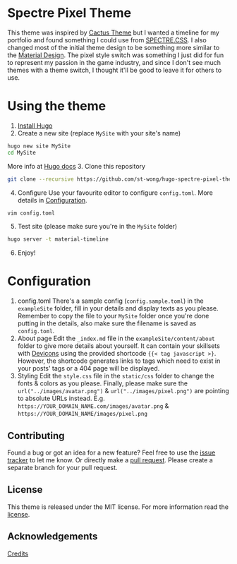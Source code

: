 # Spectre Pixel Theme
  
This theme was inspired by [Cactus Theme](https://github.com/digitalcraftsman/hugo-cactus-theme) but I wanted a timeline for my portfolio and found something I could use from [SPECTRE.CSS](https://picturepan2.github.io/spectre/).
I also changed most of the initial theme design to be something more similar to the [Material Design](https://material.io/design/introduction/#principles).
The pixel style switch was something I just did for fun to represent my passion in the game industry, and since I don't see much themes with a theme switch, I thought it'll be good to leave it for others to use.

# Using the theme
  
1. [Install Hugo](https://gohugo.io/overview/installing/)
2. Create a new site (replace `MySite` with your site's name)
```bash
hugo new site MySite
cd MySite
```
More info at [Hugo docs](https://gohugo.io/getting-started/quick-start/)
3. Clone this repository
```bash
git clone --recursive https://github.com/st-wong/hugo-spectre-pixel-theme themes/spectre-pixel
```
4. Configure
Use your favourite editor to configure `config.toml`. More details in [Configuration](#configuration).
```bash
vim config.toml
```
5. Test site (please make sure you're in the `MySite` folder)
```bash
hugo server -t material-timeline
```
6. Enjoy!

# Configuration
  
1. config.toml
There's a sample config (`config.sample.toml`) in the `exampleSite` folder, fill in your details and display texts as you please.
Remember to copy the file to your `MySite` folder once you're done putting in the details, also make sure the filename is saved as `config.toml`.
2. About page
Edit the `_index.md` file in the `exampleSite/content/about` folder to give more details about yourself.
It can contain your skillsets with [Devicons](http://konpa.github.io/devicon/) using the provided shortcode `{{< tag javascript >}`.
However, the shortcode generates links to tags which need to exist in your posts' tags or a 404 page will be displayed.
3. Styling
Edit the `style.css` file in the `static/css` folder to change the fonts & colors as you please.
Finally, please make sure the `url("../images/avatar.png")` & `url("../images/pixel.png")` are pointing to absolute URLs instead.
E.g. `https://YOUR_DOMAIN_NAME.com/images/avatar.png` & `https://YOUR_DOMAIN_NAME/images/pixel.png`

## Contributing
  
Found a bug or got an idea for a new feature? Feel free to use the [issue tracker](//github.com/st-wong/hugo-spectre-pixel-theme/issues) to let me know. Or directly make a [pull request](//github.com/st-wong/hugo-spectre-pixel-theme/pulls).
Please create a separate branch for your pull request.

## License
  
This theme is released under the MIT license. For more information read the [license](//github.com/st-wong/hugo-spectre-pixel-theme/blob/master/LICENSE.md).


## Acknowledgements
  
[Credits](//github.com/st-wong/hugo-spectre-pixel-theme/blob/master/CREDITS.md) 

